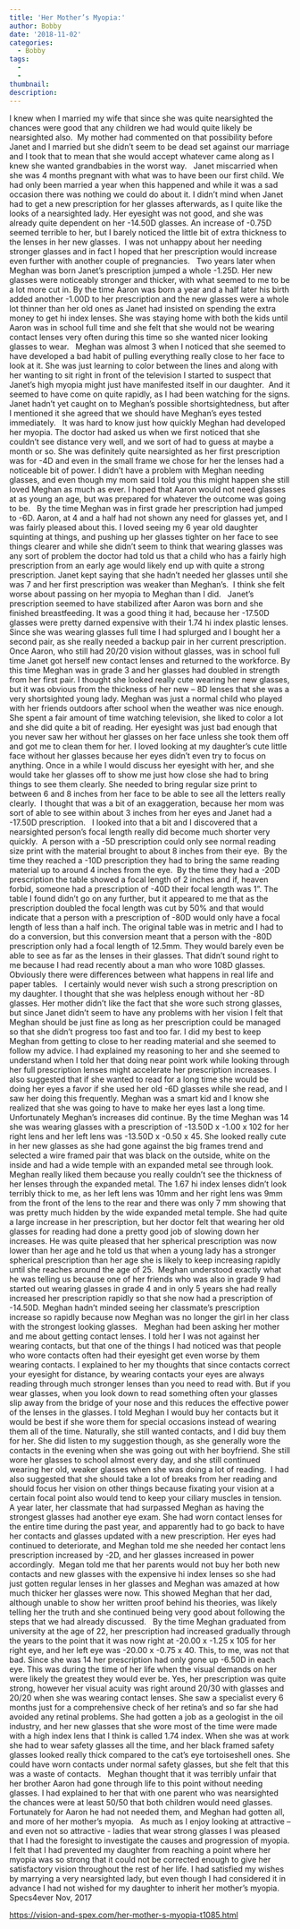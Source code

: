 ```yaml
---
title: 'Her Mother’s Myopia:'
author: Bobby
date: '2018-11-02'
categories:
  - Bobby
tags:
  - 
  - 
thumbnail: 
description: 
---
```


I knew when I married my wife that since she was quite nearsighted the chances were good that any children we had would quite likely be nearsighted also.  My mother had commented on that possibility before Janet and I married but she didn’t seem to be dead set against our marriage and I took that to mean that she would accept whatever came along as I knew she wanted grandbabies in the worst way.
 
Janet miscarried when she was 4 months pregnant with what was to have been our first child. We had only been married a year when this happened and while it was a sad occasion there was nothing we could do about it. I didn’t mind when Janet had to get a new prescription for her glasses afterwards, as I quite like the looks of a nearsighted lady. Her eyesight was not good, and she was already quite dependent on her -14.50D glasses. An increase of -0.75D seemed terrible to her, but I barely noticed the little bit of extra thickness to the lenses in her new glasses.  I was not unhappy about her needing stronger glasses and in fact I hoped that her prescription would increase even further with another couple of pregnancies.
 
Two years later when Meghan was born Janet’s prescription jumped a whole -1.25D. Her new glasses were noticeably stronger and thicker, with what seemed to me to be a lot more cut in. By the time Aaron was born a year and a half later his birth added another -1.00D to her prescription and the new glasses were a whole lot thinner than her old ones as Janet had insisted on spending the extra money to get hi index lenses. She was staying home with both the kids until Aaron was in school full time and she felt that she would not be wearing contact lenses very often during this time so she wanted nicer looking glasses to wear.
 
Meghan was almost 3 when I noticed that she seemed to have developed a bad habit of pulling everything really close to her face to look at it. She was just learning to color between the lines and along with her wanting to sit right in front of the television I started to suspect that Janet’s high myopia might just have manifested itself in our daughter.  And it seemed to have come on quite rapidly, as I had been watching for the signs. Janet hadn’t yet caught on to Meghan’s possible shortsightedness, but after I mentioned it she agreed that we should have Meghan’s eyes tested immediately.
 
It was hard to know just how quickly Meghan had developed her myopia. The doctor had asked us when we first noticed that she couldn’t see distance very well, and we sort of had to guess at maybe a month or so. She was definitely quite nearsighted as her first prescription was for -4D and even in the small frame we chose for her the lenses had a noticeable bit of power. I didn’t have a problem with Meghan needing glasses, and even though my mom said I told you this might happen she still loved Meghan as much as ever. I hoped that Aaron would not need glasses at as young an age, but was prepared for whatever the outcome was going to be.
 
By the time Meghan was in first grade her prescription had jumped to -6D. Aaron, at 4 and a half had not shown any need for glasses yet, and I was fairly pleased about this. I loved seeing my 6 year old daughter squinting at things, and pushing up her glasses tighter on her face to see things clearer and while she didn’t seem to think that wearing glasses was any sort of problem the doctor had told us that a child who has a fairly high prescription from an early age would likely end up with quite a strong prescription. Janet kept saying that she hadn’t needed her glasses until she was 7 and her first prescription was weaker than Meghan’s.  I think she felt worse about passing on her myopia to Meghan than I did.
 
Janet’s prescription seemed to have stabilized after Aaron was born and she finished breastfeeding. It was a good thing it had, because her -17.50D glasses were pretty darned expensive with their 1.74 hi index plastic lenses. Since she was wearing glasses full time I had splurged and I bought her a second pair, as she really needed a backup pair in her current prescription.
 
Once Aaron, who still had 20/20 vision without glasses, was in school full time Janet got herself new contact lenses and returned to the workforce. By this time Meghan was in grade 3 and her glasses had doubled in strength from her first pair. I thought she looked really cute wearing her new glasses, but it was obvious from the thickness of her new – 8D lenses that she was a very shortsighted young lady. Meghan was just a normal child who played with her friends outdoors after school when the weather was nice enough. She spent a fair amount of time watching television, she liked to color a lot and she did quite a bit of reading. Her eyesight was just bad enough that you never saw her without her glasses on her face unless she took them off and got me to clean them for her. I loved looking at my daughter’s cute little face without her glasses because her eyes didn’t even try to focus on anything. Once in a while I would discuss her eyesight with her, and she would take her glasses off to show me just how close she had to bring things to see them clearly. She needed to bring regular size print to between 6 and 8 inches from her face to be able to see all the letters really clearly.  I thought that was a bit of an exaggeration, because her mom was sort of able to see within about 3 inches from her eyes and Janet had a -17.50D prescription.
 
I looked into that a bit and I discovered that a nearsighted person’s focal length really did become much shorter very quickly.  A person with a -5D prescription could only see normal reading size print with the material brought to about 8 inches from their eye.  By the time they reached a -10D prescription they had to bring the same reading material up to around 4 inches from the eye.  By the time they had a -20D prescription the table showed a focal length of 2 inches and if, heaven forbid, someone had a prescription of -40D their focal length was 1”. The table I found didn’t go on any further, but it appeared to me that as the prescription doubled the focal length was cut by 50% and that would indicate that a person with a prescription of -80D would only have a focal length of less than a half inch. The original table was in metric and I had to do a conversion, but this conversion meant that a person with the -80D prescription only had a focal length of 12.5mm. They would barely even be able to see as far as the lenses in their glasses. That didn’t sound right to me because I had read recently about a man who wore 108D glasses. Obviously there were differences between what happens in real life and paper tables.
 
I certainly would never wish such a strong prescription on my daughter. I thought that she was helpless enough without her -8D glasses. Her mother didn’t like the fact that she wore such strong glasses, but since Janet didn’t seem to have any problems with her vision I felt that Meghan should be just fine as long as her prescription could be managed so that she didn’t progress too fast and too far. I did my best to keep Meghan from getting to close to her reading material and she seemed to follow my advice. I had explained my reasoning to her and she seemed to understand when I told her that doing near point work while looking through her full prescription lenses might accelerate her prescription increases. I also suggested that if she wanted to read for a long time she would be doing her eyes a favor if she used her old -6D glasses while she read, and I saw her doing this frequently. Meghan was a smart kid and I know she realized that she was going to have to make her eyes last a long time.
 
Unfortunately Meghan’s increases did continue. By the time Meghan was 14 she was wearing glasses with a prescription of -13.50D x -1.00 x 102 for her right lens and her left lens was -13.50D x -0.50 x 45. She looked really cute in her new glasses as she had gone against the big frames trend and selected a wire framed pair that was black on the outside, white on the inside and had a wide temple with an expanded metal see through look. Meghan really liked them because you really couldn’t see the thickness of her lenses through the expanded metal. The 1.67 hi index lenses didn’t look terribly thick to me, as her left lens was 10mm and her right lens was 9mm from the front of the lens to the rear and there was only 7 mm showing that was pretty much hidden by the wide expanded metal temple. She had quite a large increase in her prescription, but her doctor felt that wearing her old glasses for reading had done a pretty good job of slowing down her increases. He was quite pleased that her spherical prescription was now lower than her age and he told us that when a young lady has a stronger spherical prescription than her age she is likely to keep increasing rapidly until she reaches around the age of 25.  Meghan understood exactly what he was telling us because one of her friends who was also in grade 9 had started out wearing glasses in grade 4 and in only 5 years she had really increased her prescription rapidly so that she now had a prescription of -14.50D. Meghan hadn’t minded seeing her classmate’s prescription increase so rapidly because now Meghan was no longer the girl in her class with the strongest looking glasses.
 
Meghan had been asking her mother and me about getting contact lenses. I told her I was not against her wearing contacts, but that one of the things I had noticed was that people who wore contacts often had their eyesight get even worse by them wearing contacts. I explained to her my thoughts that since contacts correct your eyesight for distance, by wearing contacts your eyes are always reading through much stronger lenses than you need to read with. But if you wear glasses, when you look down to read something often your glasses slip away from the bridge of your nose and this reduces the effective power of the lenses in the glasses. I told Meghan I would buy her contacts but it would be best if she wore them for special occasions instead of wearing them all of the time. Naturally, she still wanted contacts, and I did buy them for her. She did listen to my suggestion though, as she generally wore the contacts in the evening when she was going out with her boyfriend. She still wore her glasses to school almost every day, and she still continued wearing her old, weaker glasses when she was doing a lot of reading.  I had also suggested that she should take a lot of breaks from her reading and should focus her vision on other things because fixating your vision at a certain focal point also would tend to keep your ciliary muscles in tension. 
 
A year later, her classmate that had surpassed Meghan as having the strongest glasses had another eye exam. She had worn contact lenses for the entire time during the past year, and apparently had to go back to have her contacts and glasses updated with a new prescription. Her eyes had continued to deteriorate, and Meghan told me she needed her contact lens prescription increased by -2D, and her glasses increased in power accordingly.  Megan told me that her parents would not buy her both new contacts and new glasses with the expensive hi index lenses so she had just gotten regular lenses in her glasses and Meghan was amazed at how much thicker her glasses were now. This showed Meghan that her dad, although unable to show her written proof behind his theories, was likely telling her the truth and she continued being very good about following the steps that we had already discussed.
 
By the time Meghan graduated from university at the age of 22, her prescription had increased gradually through the years to the point that it was now right at -20.00 x -1.25 x 105 for her right eye, and her left eye was -20.00 x -0.75 x 40. This, to me, was not that bad. Since she was 14 her prescription had only gone up -6.50D in each eye. This was during the time of her life when the visual demands on her were likely the greatest they would ever be. Yes, her prescription was quite strong, however her visual acuity was right around 20/30 with glasses and 20/20 when she was wearing contact lenses. She saw a specialist every 6 months just for a comprehensive check of her retina’s and so far she had avoided any retinal problems. She had gotten a job as a geologist in the oil industry, and her new glasses that she wore most of the time were made with a high index lens that I think is called 1.74 index. When she was at work she had to wear safety glasses all the time, and her black framed safety glasses looked really thick compared to the cat’s eye tortoiseshell ones. She could have worn contacts under normal safety glasses, but she felt that this was a waste of contacts.
 
Meghan thought that it was terribly unfair that her brother Aaron had gone through life to this point without needing glasses. I had explained to her that with one parent who was nearsighted the chances were at least 50/50 that both children would need glasses. Fortunately for Aaron he had not needed them, and Meghan had gotten all, and more of her mother’s myopia.
 
As much as I enjoy looking at attractive – and even not so attractive - ladies that wear strong glasses I was pleased that I had the foresight to investigate the causes and progression of myopia. I felt that I had prevented my daughter from reaching a point where her myopia was so strong that it could not be corrected enough to give her satisfactory vision throughout the rest of her life. I had satisfied my wishes by marrying a very nearsighted lady, but even though I had considered it in advance I had not wished for my daughter to inherit her mother’s myopia.
 
Specs4ever
Nov, 2017
 

https://vision-and-spex.com/her-mother-s-myopia-t1085.html
